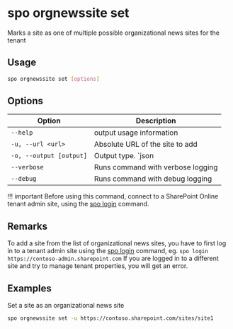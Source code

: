 # spo orgnewssite set

Marks a site as one of multiple possible organizational news sites for the tenant

## Usage

```sh
spo orgnewssite set [options]
```

## Options

Option|Description
------|-----------
`--help`|output usage information
`-u, --url <url>`|Absolute URL of the site to add
`-o, --output [output]`|Output type. `json|text`. Default `text`
`--verbose`|Runs command with verbose logging
`--debug`|Runs command with debug logging

!!! important
    Before using this command, connect to a SharePoint Online tenant admin site, using the [spo login](../login.md) command.

## Remarks

To add a site from the list of organizational news sites, you have to first log in to a tenant admin site using the [spo login](../login.md) command, eg. `spo login https://contoso-admin.sharepoint.com`
If you are logged in to a different site and try to manage tenant properties,
you will get an error.

## Examples

Set a site as an organizational news site

```sh
spo orgnewssite set -u https://contoso.sharepoint.com/sites/site1
```
